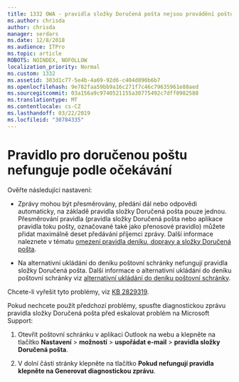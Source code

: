 ```yaml
---
title: 1332 OWA - pravidla složky Doručená pošta nejsou provádění poštovní schránky
ms.author: chrisda
author: chrisda
manager: serdars
ms.date: 12/8/2018
ms.audience: ITPro
ms.topic: article
ROBOTS: NOINDEX, NOFOLLOW
localization_priority: Normal
ms.custom: 1332
ms.assetid: 383d1c77-5e4b-4a69-92d6-c404d890b6b7
ms.openlocfilehash: 9e782faa59bb9a16c271f7c46c79635961e88aed
ms.sourcegitcommit: 03a156a9c9740521155a30775492c7dff0982588
ms.translationtype: MT
ms.contentlocale: cs-CZ
ms.lasthandoff: 03/22/2019
ms.locfileid: "30784335"
---
```

# <a name="an-inbox-rule-doesnt-work-as-expected"></a>Pravidlo pro doručenou poštu nefunguje podle očekávání

Ověřte následující nastavení:
  
- Zprávy mohou být přesměrovány, předání dál nebo odpovědi automaticky, na základě pravidla složky Doručená pošta pouze jednou. Přesměrování pravidla (pravidla složky Doručená pošta nebo aplikace pravidla toku pošty, označované také jako přenosové pravidlo) můžete přidat maximálně deset předávání příjemci zprávy. Další informace naleznete v tématu [omezení pravidla deníku, dopravy a složky Doručená pošta](https://docs.microsoft.com/office365/servicedescriptions/exchange-online-service-description/exchange-online-limits).
    
- Na alternativní ukládání do deníku poštovní schránky nefungují pravidla složky Doručená pošta. Další informace o alternativní ukládání do deníku poštovní schránky viz [alternativní ukládání do deníku poštovní schránky](https://docs.microsoft.com/Exchange/security-and-compliance/journaling/journaling#alternate-journaling-mailbox).
    
Chcete-li vyřešit tyto problémy, viz [KB 2829319](https://support.microsoft.com/kb/2829319).
  
Pokud nechcete použít předchozí problémy, spusťte diagnostickou zprávu pravidla složky Doručená pošta před eskalovat problém na Microsoft Support:
  
1. Otevřít poštovní schránku v aplikaci Outlook na webu a klepněte na tlačítko **Nastavení** \> **možností** \> **uspořádat e-mail** \> **pravidla složky Doručená pošta**.
    
2. V dolní části stránky klepněte na tlačítko **Pokud nefungují pravidla klepněte na Generovat diagnostickou zprávu**.
    

